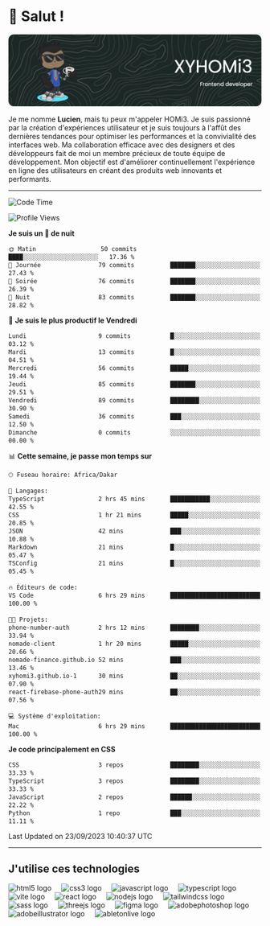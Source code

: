 # 👋 Salut !

![Header](./github-header-image.png)

Je me nomme **Lucien**, mais tu peux m'appeler HOMi3. Je suis passionné par la création d'expériences utilisateur et je suis toujours à l'affût des dernières tendances pour optimiser les performances et la convivialité des interfaces web. Ma collaboration efficace avec des designers et des développeurs fait de moi un membre précieux de toute équipe de développement. Mon objectif est d'améliorer continuellement l'expérience en ligne des utilisateurs en créant des produits web innovants et performants.

---
<!--START_SECTION:waka-->
![Code Time](http://img.shields.io/badge/Code%20Time-6%20hrs%2029%20mins-blue)

![Profile Views](http://img.shields.io/badge/Vues%20du%20profil-693-blue)

**Je suis un 🦉 de nuit** 

```text
🌞 Matin                  50 commits          ████░░░░░░░░░░░░░░░░░░░░░   17.36 % 
🌆 Journée                79 commits          ███████░░░░░░░░░░░░░░░░░░   27.43 % 
🌃 Soirée                 76 commits          ███████░░░░░░░░░░░░░░░░░░   26.39 % 
🌙 Nuit                   83 commits          ███████░░░░░░░░░░░░░░░░░░   28.82 % 
```
📅 **Je suis le plus productif le Vendredi** 

```text
Lundi                    9 commits           █░░░░░░░░░░░░░░░░░░░░░░░░   03.12 % 
Mardi                    13 commits          █░░░░░░░░░░░░░░░░░░░░░░░░   04.51 % 
Mercredi                 56 commits          █████░░░░░░░░░░░░░░░░░░░░   19.44 % 
Jeudi                    85 commits          ███████░░░░░░░░░░░░░░░░░░   29.51 % 
Vendredi                 89 commits          ████████░░░░░░░░░░░░░░░░░   30.90 % 
Samedi                   36 commits          ███░░░░░░░░░░░░░░░░░░░░░░   12.50 % 
Dimanche                 0 commits           ░░░░░░░░░░░░░░░░░░░░░░░░░   00.00 % 
```


📊 **Cette semaine, je passe mon temps sur** 

```text
🕑︎ Fuseau horaire: Africa/Dakar

💬 Langages: 
TypeScript               2 hrs 45 mins       ███████████░░░░░░░░░░░░░░   42.55 % 
CSS                      1 hr 21 mins        █████░░░░░░░░░░░░░░░░░░░░   20.85 % 
JSON                     42 mins             ███░░░░░░░░░░░░░░░░░░░░░░   10.88 % 
Markdown                 21 mins             █░░░░░░░░░░░░░░░░░░░░░░░░   05.47 % 
TSConfig                 21 mins             █░░░░░░░░░░░░░░░░░░░░░░░░   05.45 % 

🔥 Éditeurs de code: 
VS Code                  6 hrs 29 mins       █████████████████████████   100.00 % 

🐱‍💻 Projets: 
phone-number-auth        2 hrs 12 mins       ████████░░░░░░░░░░░░░░░░░   33.94 % 
nomade-client            1 hr 20 mins        █████░░░░░░░░░░░░░░░░░░░░   20.66 % 
nomade-finance.github.io 52 mins             ███░░░░░░░░░░░░░░░░░░░░░░   13.46 % 
xyhomi3.github.io-1      30 mins             ██░░░░░░░░░░░░░░░░░░░░░░░   07.90 % 
react-firebase-phone-auth29 mins             ██░░░░░░░░░░░░░░░░░░░░░░░   07.56 % 

💻 Système d'exploitation: 
Mac                      6 hrs 29 mins       █████████████████████████   100.00 % 
```

**Je code principalement en CSS** 

```text
CSS                      3 repos             ████████░░░░░░░░░░░░░░░░░   33.33 % 
TypeScript               3 repos             ████████░░░░░░░░░░░░░░░░░   33.33 % 
JavaScript               2 repos             ██████░░░░░░░░░░░░░░░░░░░   22.22 % 
Python                   1 repo              ███░░░░░░░░░░░░░░░░░░░░░░   11.11 % 
```




 Last Updated on 23/09/2023 10:40:37 UTC
<!--END_SECTION:waka-->
---

## J'utilise ces technologies

<div align="left">
  <img src="https://skillicons.dev/icons?i=html" height="40" alt="html5 logo"  />
  <img width="12" />
  <img src="https://skillicons.dev/icons?i=css" height="40" alt="css3 logo"  />
  <img width="12" />
  <img src="https://skillicons.dev/icons?i=js" height="40" alt="javascript logo"  />
  <img width="12" />
  <img src="https://skillicons.dev/icons?i=ts" height="40" alt="typescript logo"  />
  <img width="12" />
  <img src="https://skillicons.dev/icons?i=vite" height="40" alt="vite logo"  />
  <img width="12" />
  <img src="https://skillicons.dev/icons?i=react" height="40" alt="react logo"  />
  <img width="12" />
  <img src="https://cdn.jsdelivr.net/gh/devicons/devicon/icons/nodejs/nodejs-original.svg" height="40" alt="nodejs logo"  />
  <img width="12" />
  <img src="https://skillicons.dev/icons?i=tailwind" height="40" alt="tailwindcss logo"  />
  <img width="12" />
  <img src="https://skillicons.dev/icons?i=sass" height="40" alt="sass logo"  />
  <img width="12" />
  <img src="https://skillicons.dev/icons?i=threejs" height="40" alt="threejs logo"  />
  <img width="12" />
  <img src="https://skillicons.dev/icons?i=figma" height="40" alt="figma logo"  />
  <img width="12" />
  <img src="https://skillicons.dev/icons?i=ps" height="40" alt="adobephotoshop logo"  />
  <img width="12" />
  <img src="https://skillicons.dev/icons?i=ai" height="40" alt="adobeillustrator logo"  />
  <img width="12" />
  <img src="https://skillicons.dev/icons?i=ableton" height="40" alt="abletonlive logo"  />
</div>



